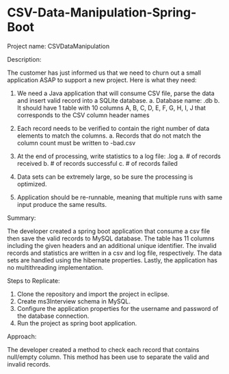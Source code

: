 # CSV-Data-Manipulation-Spring-Boot

Project name: CSVDataManipulation

Description:

The customer has just informed us that we need to churn out a small application ASAP to support a new project. Here is what they need:

1. We need a Java application that will consume CSV file, parse the data and insert valid record into a SQLite database.
a. Database name: <input-filename>.db
b. It should have 1 table with 10 columns A, B, C, D, E, F, G, H, I, J that corresponds to the CSV column header names

2. Each record needs to be verified to contain the right number of data elements to match the columns.
a. Records that do not match the column count must be written to <input-filename>-bad.csv

3. At the end of processing, write statistics to a log file: <input-filename>.log
a. # of records received
b. # of records successful
c. # of records failed

4. Data sets can be extremely large, so be sure the processing is optimized.

5. Application should be re-runnable, meaning that multiple runs with same input produce the same results.

Summary:

The developer created a spring boot application that consume a csv file then save the valid records to MySQL database. The table has 11 columns including the given headers and an additional unique identifier. The invalid records and statistics are written in a csv and log file, respectively. The data sets are handled using the hibernate properties. Lastly, the application has no multithreading implementation.

Steps to Replicate:

1. Clone the repository and import the project in eclipse.
2. Create ms3Interview schema in MySQL.
3. Configure the application properties for the username and password of the database connection.
4. Run the project as spring boot application.

Approach:

The developer created a method to check each record that contains null/empty column. This method has been use to separate the valid and invalid records.



